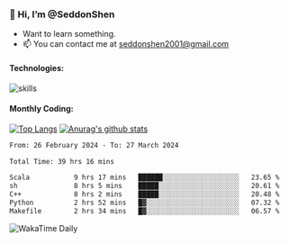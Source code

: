 ### 👋 Hi, I’m @SeddonShen
- Want to learn something.
- 📫 You can contact me at seddonshen2001@gmail.com

#### Technologies:

![skills](https://skillicons.dev/icons?i=scala,js,html,css,bootstrap,jquery,c,cpp,cloudflare,django,docker,flask,git,github,githubactions,linux,latex,mysql,nodejs,ps,php,pr,py,raspberrypi,redis,unreal,v,vscode,vue,bash)

#### Monthly Coding:
[![Top Langs](https://github-readme-stats.vercel.app/api/top-langs?username=seddonshen&show_icons=true&locale=en&layout=compact&hide=html&langs_count=8)](https://github.com/SeddonShen/)
[![Anurag's github stats](https://github-readme-stats.vercel.app/api?username=SeddonShen&count_private=true&show_icons=true)](https://github.com/anuraghazra/github-readme-stats)
<!--START_SECTION:waka-->

```txt
From: 26 February 2024 - To: 27 March 2024

Total Time: 39 hrs 16 mins

Scala           9 hrs 17 mins   ██████░░░░░░░░░░░░░░░░░░░   23.65 %
sh              8 hrs 5 mins    █████░░░░░░░░░░░░░░░░░░░░   20.61 %
C++             8 hrs 2 mins    █████░░░░░░░░░░░░░░░░░░░░   20.48 %
Python          2 hrs 52 mins   █▓░░░░░░░░░░░░░░░░░░░░░░░   07.32 %
Makefile        2 hrs 34 mins   █▓░░░░░░░░░░░░░░░░░░░░░░░   06.57 %
```

<!--END_SECTION:waka-->

![WakaTime Daily](https://wakatime.com/share/@seddon2001/61a7e342-5f12-4fea-bf92-1fac161e97d6.svg)
<!---
SeddonShen/SeddonShen is a ✨ special ✨ repository because its `README.md` (this file) appears on your GitHub profile.
You can click the Preview link to take a look at your changes.
--->
